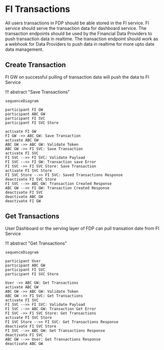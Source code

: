 # FI Transactions
All users transactions in  FDP should be able stored in the FI service. FI service should serve the transaction data for dashboard service.
The transaction endpoints should be used by the Financial Data Providers to push transaction data in realtime. The transaction endpoint should work 
as a webhook for Data Providers to push data in realtime for more upto date data management.

## Create Transaction 
FI GW on successful pulling of transaction data will push the data to FI Service

!!! abstract "Save Transactions"

```mermaid
sequenceDiagram

participant FI GW
participant ABC GW
participant FI SVC
participant FI SVC Store

activate FI GW
FI GW ->> ABC GW: Save Transaction
activate ABC GW
ABC GW ->> ABC GW: Validate Token
ABC GW ->> FI SVC: Save Transaction
activate FI SVC
FI SVC -->> FI SVC: Validate Payload
FI SVC -->> FI GW: Transaction save Error
FI SVC ->> FI SVC Store: Save Transaction
activate FI SVC Store
FI SVC Store -->> FI SVC: Saved Transactions Response
deactivate FI SVC Store
FI SVC -->> ABC GW: Transaction Created Response
ABC GW -->> FI GW: Transaction Created Response
deactivate FI SVC
deactivate ABC GW
deactivate FI GW

```


## Get Transactions
User Dashboard or the serving layer of FDP can pull transation date from FI Service

!!! abstract "Get Transactions"

```mermaid
sequenceDiagram

participant User
participant ABC GW
participant FI SVC
participant FI SVC Store

User ->> ABC GW: Get Transactions
activate ABC GW
ABC GW ->> ABC GW: Validate Token
ABC GW ->> FI SVC: Get Transactions
activate FI SVC
FI SVC -->> FI SVC: Validate Payload
FI SVC -->> ABC GW: Transaction Get Error
FI SVC ->> FI SVC Store: Get Transactions
activate FI SVC Store
FI SVC Store -->> FI SVC: Get Transactions Response
deactivate FI SVC Store
FI SVC -->> ABC GW: Get Transactions Response
deactivate FI SVC
ABC GW -->> User: Get Transactions Response
deactivate ABC GW

```
